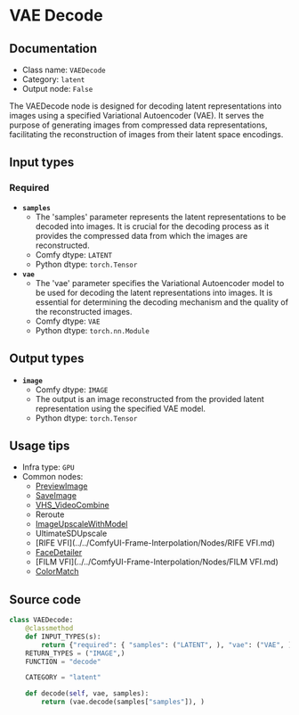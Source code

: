 # VAE Decode
## Documentation
- Class name: `VAEDecode`
- Category: `latent`
- Output node: `False`

The VAEDecode node is designed for decoding latent representations into images using a specified Variational Autoencoder (VAE). It serves the purpose of generating images from compressed data representations, facilitating the reconstruction of images from their latent space encodings.
## Input types
### Required
- **`samples`**
    - The 'samples' parameter represents the latent representations to be decoded into images. It is crucial for the decoding process as it provides the compressed data from which the images are reconstructed.
    - Comfy dtype: `LATENT`
    - Python dtype: `torch.Tensor`
- **`vae`**
    - The 'vae' parameter specifies the Variational Autoencoder model to be used for decoding the latent representations into images. It is essential for determining the decoding mechanism and the quality of the reconstructed images.
    - Comfy dtype: `VAE`
    - Python dtype: `torch.nn.Module`
## Output types
- **`image`**
    - Comfy dtype: `IMAGE`
    - The output is an image reconstructed from the provided latent representation using the specified VAE model.
    - Python dtype: `torch.Tensor`
## Usage tips
- Infra type: `GPU`
- Common nodes:
    - [PreviewImage](../../Comfy/Nodes/PreviewImage.md)
    - [SaveImage](../../Comfy/Nodes/SaveImage.md)
    - [VHS_VideoCombine](../../ComfyUI-VideoHelperSuite/Nodes/VHS_VideoCombine.md)
    - Reroute
    - [ImageUpscaleWithModel](../../Comfy/Nodes/ImageUpscaleWithModel.md)
    - UltimateSDUpscale
    - [RIFE VFI](../../ComfyUI-Frame-Interpolation/Nodes/RIFE VFI.md)
    - [FaceDetailer](../../ComfyUI-Impact-Pack/Nodes/FaceDetailer.md)
    - [FILM VFI](../../ComfyUI-Frame-Interpolation/Nodes/FILM VFI.md)
    - [ColorMatch](../../ComfyUI-KJNodes/Nodes/ColorMatch.md)



## Source code
```python
class VAEDecode:
    @classmethod
    def INPUT_TYPES(s):
        return {"required": { "samples": ("LATENT", ), "vae": ("VAE", )}}
    RETURN_TYPES = ("IMAGE",)
    FUNCTION = "decode"

    CATEGORY = "latent"

    def decode(self, vae, samples):
        return (vae.decode(samples["samples"]), )

```
